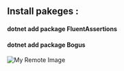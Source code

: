 ## Install pakeges :

#### dotnet add package FluentAssertions 
#### dotnet add package Bogus

![My Remote Image](https://github.com/nosratifarhad/UnitTest_XUnit_Mock_Faker/blob/main/doc/runresult.png)
